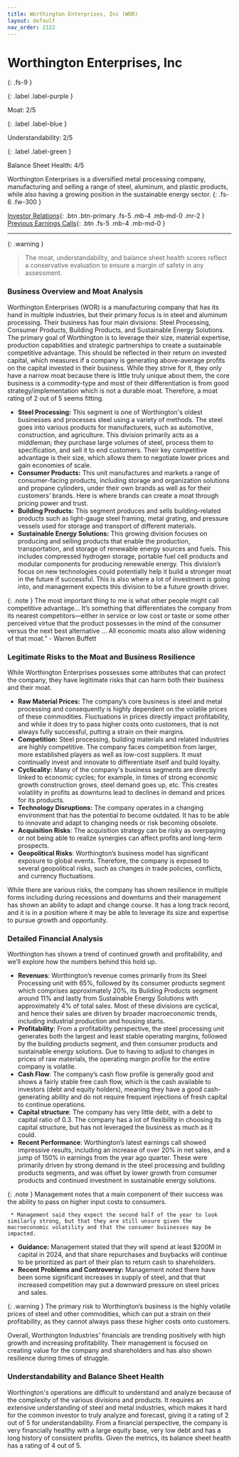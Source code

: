```yaml
---
title: Worthington Enterprises, Inc (WOR)
layout: default
nav_order: 2122
---
```


# Worthington Enterprises, Inc
{: .fs-9 }

{: .label .label-purple }

Moat: 2/5

{: .label .label-blue }

Understandability: 2/5

{: .label .label-green }

Balance Sheet Health: 4/5

Worthington Enterprises is a diversified metal processing company, manufacturing and selling a range of steel, aluminum, and plastic products, while also having a growing position in the sustainable energy sector.
{: .fs-6 .fw-300 }

[Investor Relations](https://www.google.com/search?q=WOR+investor+relations){: .btn .btn-primary .fs-5 .mb-4 .mb-md-0 .mr-2 }
[Previous Earnings Calls](https://discountingcashflows.com/company/WOR/transcripts/){: .btn .fs-5 .mb-4 .mb-md-0 }

---

{: .warning }
>The moat, understandability, and balance sheet health scores reflect a conservative evaluation to ensure a margin of safety in any assessment.



### Business Overview and Moat Analysis

Worthington Enterprises (WOR) is a manufacturing company that has its hand in multiple industries, but their primary focus is in steel and aluminum processing. Their business has four main divisions: Steel Processing, Consumer Products, Building Products, and Sustainable Energy Solutions. The primary goal of Worthington is to leverage their size, material expertise, production capabilities and strategic partnerships to create a sustainable competitive advantage. This should be reflected in their return on invested capital, which measures if a company is generating above-average profits on the capital invested in their business. While they strive for it, they only have a narrow moat because there is little truly unique about them, the core business is a commodity-type and most of their differentiation is from good strategy/implementation which is not a durable moat. Therefore, a moat rating of 2 out of 5 seems fitting.

*   **Steel Processing:** This segment is one of Worthington's oldest businesses and processes steel using a variety of methods. The steel goes into various products for manufacturers, such as automotive, construction, and agriculture. This division primarily acts as a middleman; they purchase large volumes of steel, process them to specification, and sell it to end customers. Their key competitive advantage is their size, which allows them to negotiate lower prices and gain economies of scale.
*   **Consumer Products:** This unit manufactures and markets a range of consumer-facing products, including storage and organization solutions and propane cylinders, under their own brands as well as for their customers’ brands. Here is where brands can create a moat through pricing power and trust.
*   **Building Products:** This segment produces and sells building-related products such as light-gauge steel framing, metal grating, and pressure vessels used for storage and transport of different materials.
*   **Sustainable Energy Solutions:** This growing division focuses on producing and selling products that enable the production, transportation, and storage of renewable energy sources and fuels. This includes compressed hydrogen storage, portable fuel cell products and modular components for producing renewable energy. This division’s focus on new technologies could potentially help it build a stronger moat in the future if successful. This is also where a lot of investment is going into, and management expects this division to be a future growth driver.

{: .note }
The most important thing to me is what other people might call competitive advantage… It’s something that differentiates the company from its nearest competitors—either in service or low cost or taste or some other perceived virtue that the product possesses in the mind of the consumer versus the next best alternative … All economic moats also allow widening of that moat.” - Warren Buffett

### Legitimate Risks to the Moat and Business Resilience
While Worthington Enterprises possesses some attributes that can protect the company, they have legitimate risks that can harm both their business and their moat.
*   **Raw Material Prices:** The company’s core business is steel and metal processing and consequently is highly dependent on the volatile prices of these commodities. Fluctuations in prices directly impact profitability, and while it does try to pass higher costs onto customers, that is not always fully successful, putting a strain on their margins.
*   **Competition:** Steel processing, building materials and related industries are highly competitive. The company faces competition from larger, more established players as well as low-cost suppliers. It must continually invest and innovate to differentiate itself and build loyalty.
*   **Cyclicality:** Many of the company's business segments are directly linked to economic cycles; for example, in times of strong economic growth construction grows, steel demand goes up, etc. This creates volatility in profits as downturns lead to declines in demand and prices for its products.
*   **Technology Disruptions:** The company operates in a changing environment that has the potential to become outdated. It has to be able to innovate and adapt to changing needs or risk becoming obsolete.
*   **Acquisition Risks**: The acquisition strategy can be risky as overpaying or not being able to realize synergies can affect profits and long-term prospects.
*   **Geopolitical Risks**: Worthington’s business model has significant exposure to global events. Therefore, the company is exposed to several geopolitical risks, such as changes in trade policies, conflicts, and currency fluctuations.

While there are various risks, the company has shown resilience in multiple forms including during recessions and downturns and their management has shown an ability to adapt and change course. It has a long track record, and it is in a position where it may be able to leverage its size and expertise to pursue growth and opportunity.

### Detailed Financial Analysis
Worthington has shown a trend of continued growth and profitability, and we’ll explore how the numbers behind this hold up.
*   **Revenues**: Worthington’s revenue comes primarily from its Steel Processing unit with 65%, followed by its consumer products segment which comprises approximately 20%, its Building Products segment around 11% and lastly from Sustainable Energy Solutions with approximately 4% of total sales. Most of these divisions are cyclical, and hence their sales are driven by broader macroeconomic trends, including industrial production and housing starts.
*   **Profitability**: From a profitability perspective, the steel processing unit generates both the largest and least stable operating margins, followed by the building products segment, and then consumer products and sustainable energy solutions. Due to having to adjust to changes in prices of raw materials, the operating margin profile for the entire company is volatile.
*   **Cash Flow**: The company’s cash flow profile is generally good and shows a fairly stable free cash flow, which is the cash available to investors (debt and equity holders), meaning they have a good cash-generating ability and do not require frequent injections of fresh capital to continue operations.
*   **Capital structure**: The company has very little debt, with a debt to capital ratio of 0.3. The company has a lot of flexibility in choosing its capital structure, but has not leveraged the business as much as it could.
*   **Recent Performance**: Worthington’s latest earnings call showed impressive results, including an increase of over 20% in net sales, and a jump of 150% in earnings from the year ago quarter. These were primarily driven by strong demand in the steel processing and building products segments, and was offset by lower growth from consumer products and continued investment in sustainable energy solutions.

{: .note }
Management notes that a main component of their success was the ability to pass on higher input costs to consumers.

     * Management said they expect the second half of the year to look similarly strong, but that they are still unsure given the macroeconomic volatility and that the consumer businesses may be impacted.
*   **Guidance:** Management stated that they will spend at least $200M in capital in 2024, and that share repurchases and buybacks will continue to be prioritized as part of their plan to return cash to shareholders.
*   **Recent Problems and Controversy:**  Management noted there have been some significant increases in supply of steel, and that that increased competition may put a downward pressure on steel prices and sales.

{: .warning }
The primary risk to Worthington’s business is the highly volatile prices of steel and other commodities, which can put a strain on their profitability, as they cannot always pass these higher costs onto customers.

Overall, Worthington Industries’ financials are trending positively with high growth and increasing profitability. Their management is focused on creating value for the company and shareholders and has also shown resilience during times of struggle.

### Understandability and Balance Sheet Health
Worthington's operations are difficult to understand and analyze because of the complexity of the various divisions and products. It requires an extensive understanding of steel and metal industries, which makes it hard for the common investor to truly analyze and forecast, giving it a rating of 2 out of 5 for understandability. From a financial perspective, the company is very financially healthy with a large equity base, very low debt and has a long history of consistent profits. Given the metrics, its balance sheet health has a rating of 4 out of 5.

